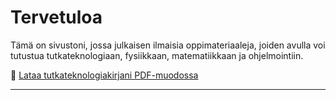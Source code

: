 # Tervetuloa

Tämä on sivustoni, jossa julkaisen ilmaisia oppimateriaaleja, joiden avulla voi tutustua tutkateknologiaan, fysiikkaan, matematiikkaan ja ohjelmointiin.

📘 [Lataa tutkateknologiakirjani PDF-muodossa](Tutkakirja/Käsikirjoitus_05_12_2024.pdf)

---
